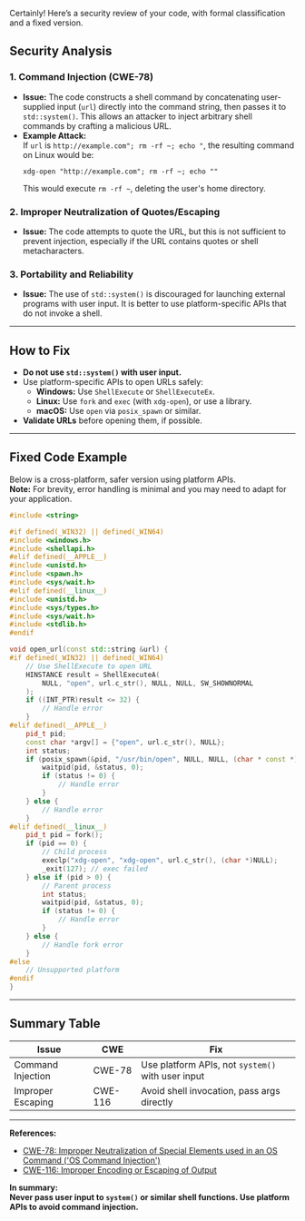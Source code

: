 Certainly! Here’s a security review of your code, with formal classification and a fixed version.

## Security Analysis

### 1. **Command Injection (CWE-78)**
- **Issue:** The code constructs a shell command by concatenating user-supplied input (`url`) directly into the command string, then passes it to `std::system()`. This allows an attacker to inject arbitrary shell commands by crafting a malicious URL.
- **Example Attack:**  
  If `url` is `http://example.com"; rm -rf ~; echo "`, the resulting command on Linux would be:
  ```
  xdg-open "http://example.com"; rm -rf ~; echo ""
  ```
  This would execute `rm -rf ~`, deleting the user's home directory.

### 2. **Improper Neutralization of Quotes/Escaping**
- **Issue:** The code attempts to quote the URL, but this is not sufficient to prevent injection, especially if the URL contains quotes or shell metacharacters.

### 3. **Portability and Reliability**
- **Issue:** The use of `std::system()` is discouraged for launching external programs with user input. It is better to use platform-specific APIs that do not invoke a shell.

---

## **How to Fix**

- **Do not use `std::system()` with user input.**
- Use platform-specific APIs to open URLs safely:
  - **Windows:** Use `ShellExecute` or `ShellExecuteEx`.
  - **Linux:** Use `fork` and `exec` (with `xdg-open`), or use a library.
  - **macOS:** Use `open` via `posix_spawn` or similar.
- **Validate URLs** before opening them, if possible.

---

## **Fixed Code Example**

Below is a cross-platform, safer version using platform APIs.  
**Note:** For brevity, error handling is minimal and you may need to adapt for your application.

```cpp
#include <string>

#if defined(_WIN32) || defined(_WIN64)
#include <windows.h>
#include <shellapi.h>
#elif defined(__APPLE__)
#include <unistd.h>
#include <spawn.h>
#include <sys/wait.h>
#elif defined(__linux__)
#include <unistd.h>
#include <sys/types.h>
#include <sys/wait.h>
#include <stdlib.h>
#endif

void open_url(const std::string &url) {
#if defined(_WIN32) || defined(_WIN64)
    // Use ShellExecute to open URL
    HINSTANCE result = ShellExecuteA(
        NULL, "open", url.c_str(), NULL, NULL, SW_SHOWNORMAL
    );
    if ((INT_PTR)result <= 32) {
        // Handle error
    }
#elif defined(__APPLE__)
    pid_t pid;
    const char *argv[] = {"open", url.c_str(), NULL};
    int status;
    if (posix_spawn(&pid, "/usr/bin/open", NULL, NULL, (char * const *)argv, NULL) == 0) {
        waitpid(pid, &status, 0);
        if (status != 0) {
            // Handle error
        }
    } else {
        // Handle error
    }
#elif defined(__linux__)
    pid_t pid = fork();
    if (pid == 0) {
        // Child process
        execlp("xdg-open", "xdg-open", url.c_str(), (char *)NULL);
        _exit(127); // exec failed
    } else if (pid > 0) {
        // Parent process
        int status;
        waitpid(pid, &status, 0);
        if (status != 0) {
            // Handle error
        }
    } else {
        // Handle fork error
    }
#else
    // Unsupported platform
#endif
}
```

---

## **Summary Table**

| Issue                | CWE      | Fix                                                   |
|----------------------|----------|-------------------------------------------------------|
| Command Injection    | CWE-78   | Use platform APIs, not `system()` with user input     |
| Improper Escaping    | CWE-116  | Avoid shell invocation, pass args directly            |

---

**References:**
- [CWE-78: Improper Neutralization of Special Elements used in an OS Command ('OS Command Injection')](https://cwe.mitre.org/data/definitions/78.html)
- [CWE-116: Improper Encoding or Escaping of Output](https://cwe.mitre.org/data/definitions/116.html)

**In summary:**  
**Never pass user input to `system()` or similar shell functions. Use platform APIs to avoid command injection.**
